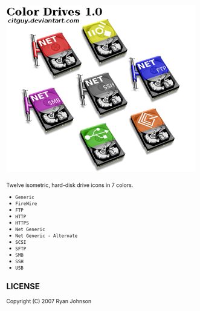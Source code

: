 # ![ColorDrives Icons (v1)](./preview.png)

Twelve isometric, hard-disk drive icons in 7 colors.

* `Generic`
* `FireWire`
* `FTP`
* `HTTP`
* `HTTPS`
* `Net Generic`
* `Net Generic - Alternate`
* `SCSI`
* `SFTP`
* `SMB`
* `SSH`
* `USB`


## LICENSE
Copyright (C) 2007 Ryan Johnson
